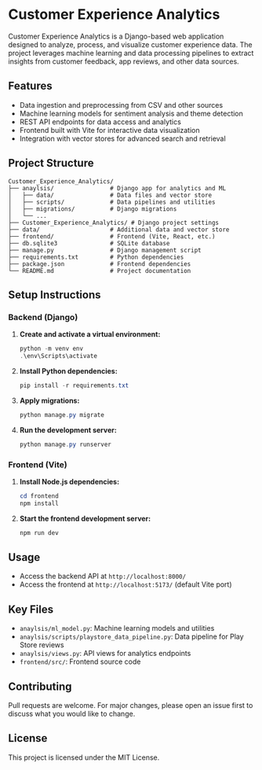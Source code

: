 # Customer Experience Analytics

Customer Experience Analytics is a Django-based web application designed to analyze, process, and visualize customer experience data. The project leverages machine learning and data processing pipelines to extract insights from customer feedback, app reviews, and other data sources.

## Features
- Data ingestion and preprocessing from CSV and other sources
- Machine learning models for sentiment analysis and theme detection
- REST API endpoints for data access and analytics
- Frontend built with Vite for interactive data visualization
- Integration with vector stores for advanced search and retrieval

## Project Structure
```
Customer_Experience_Analytics/
├── anaylsis/                # Django app for analytics and ML
│   ├── data/                # Data files and vector store
│   ├── scripts/             # Data pipelines and utilities
│   ├── migrations/          # Django migrations
│   └── ...
├── Customer_Experience_Analytics/ # Django project settings
├── data/                    # Additional data and vector store
├── frontend/                # Frontend (Vite, React, etc.)
├── db.sqlite3               # SQLite database
├── manage.py                # Django management script
├── requirements.txt         # Python dependencies
├── package.json             # Frontend dependencies
└── README.md                # Project documentation
```

## Setup Instructions

### Backend (Django)
1. **Create and activate a virtual environment:**
	```powershell
	python -m venv env
	.\env\Scripts\activate
	```
2. **Install Python dependencies:**
	```powershell
	pip install -r requirements.txt
	```
3. **Apply migrations:**
	```powershell
	python manage.py migrate
	```
4. **Run the development server:**
	```powershell
	python manage.py runserver
	```

### Frontend (Vite)
1. **Install Node.js dependencies:**
	```powershell
	cd frontend
	npm install
	```
2. **Start the frontend development server:**
	```powershell
	npm run dev
	```

## Usage
- Access the backend API at `http://localhost:8000/`
- Access the frontend at `http://localhost:5173/` (default Vite port)

## Key Files
- `anaylsis/ml_model.py`: Machine learning models and utilities
- `anaylsis/scripts/playstore_data_pipeline.py`: Data pipeline for Play Store reviews
- `anaylsis/views.py`: API views for analytics endpoints
- `frontend/src/`: Frontend source code

## Contributing
Pull requests are welcome. For major changes, please open an issue first to discuss what you would like to change.

## License
This project is licensed under the MIT License.
